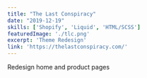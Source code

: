 ```yaml
---
title: "The Last Conspiracy"
date: "2019-12-19"
skills: ['Shopify', 'Liquid', 'HTML/SCSS']
featuredImage: './tlc.png'
excerpt: 'Theme Redesign'
link: 'https://thelastconspiracy.com/'
---
```


Redesign home and product pages